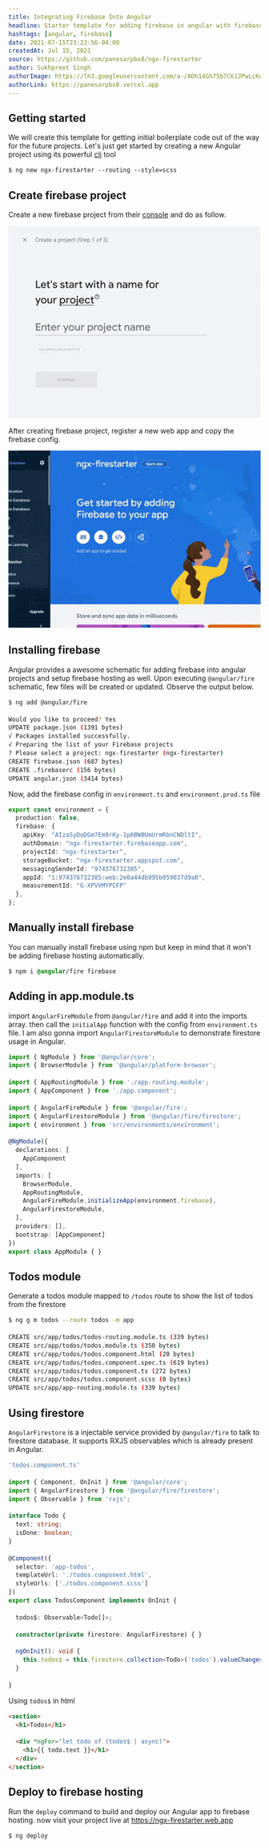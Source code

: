 ```yaml
---
title: Integrating Firebase Into Angular
headline: Starter template for adding firebase in angular with firebase hosting
hashtags: [angular, firebase]
date: 2021-07-15T23:23:56-04:00
createdAt: Jul 15, 2021
source: https://github.com/panesarpbx8/ngx-firestarter
author: Sukhpreet Singh
authorImage: https://lh3.googleusercontent.com/a-/AOh14Gh75b7CK1JPwLcKqE8a-zJjwaEVGUreGuWl2nYZbw=s96-c
authorLink: https://panesarpbx8.vercel.app
---
```


## Getting started

We will create this template for getting initial boilerplate code out of the way for the future projects. Let's just get started by creating a new Angular project using its powerful [cli](https://angular.io/cli) tool

```css
$ ng new ngx-firestarter --routing --style=scss
```

## Create firebase project

Create a new firebase project from their [console](https://console.firebase.google.com) and do as follow.

![Creating firebase project](img/firebase.gif)

After creating firebase project, register a new web app and copy the firebase config.

![Creating new web app](img/webapp.gif)

## Installing firebase

Angular provides a awesome schematic for adding firebase into angular projects and setup firebase hosting as well. Upon executing `@angular/fire` schematic, few files will be created or updated. Observe the output below.	

```bash
$ ng add @angular/fire

Would you like to proceed? Yes
UPDATE package.json (1391 bytes)
√ Packages installed successfully.
√ Preparing the list of your Firebase projects
? Please select a project: ngx-firestarter (ngx-firestarter)
CREATE firebase.json (687 bytes)
CREATE .firebaserc (156 bytes)
UPDATE angular.json (3414 bytes)
```

Now, add the firebase config in `environment.ts` and `environment.prod.ts` file

```ts
export const environment = {
  production: false,
  firebase: {
    apiKey: "AIzaSyDoDGm7Em9rKy-1p6BW0UmUrmRbnCNDltI",
    authDomain: "ngx-firestarter.firebaseapp.com",
    projectId: "ngx-firestarter",
    storageBucket: "ngx-firestarter.appspot.com",
    messagingSenderId: "974376732385",
    appId: "1:974376732385:web:2e0a44db995b059037d9a0",
    measurementId: "G-XPVVMYPCFP"
  },
};
```

## Manually install firebase

You can manually install firebase using npm but keep in mind that it won't be adding firebase hosting automatically.

```css
$ npm i @angular/fire firebase
```

## Adding in app.module.ts

import `AngularFireModule` from `@angular/fire` and add it into the imports array. then call the `initialApp` function with the config from `environment.ts` file. I am also gonna import `AngularFirestoreModule` to demonstrate firestore usage in Angular.

```ts
import { NgModule } from '@angular/core';
import { BrowserModule } from '@angular/platform-browser';

import { AppRoutingModule } from './app-routing.module';
import { AppComponent } from './app.component';

import { AngularFireModule } from '@angular/fire';
import { AngularFirestoreModule } from '@angular/fire/firestore';
import { environment } from 'src/environments/environment';

@NgModule({
  declarations: [
    AppComponent
  ],
  imports: [
    BrowserModule,
    AppRoutingModule,
    AngularFireModule.initializeApp(environment.firebase),
    AngularFirestoreModule,
  ],
  providers: [],
  bootstrap: [AppComponent]
})
export class AppModule { }
```

## Todos module

Generate a todos module mapped to `/todos` route to show the list of todos from the firestore

```bash
$ ng g m todos --route todos -m app

CREATE src/app/todos/todos-routing.module.ts (339 bytes)
CREATE src/app/todos/todos.module.ts (350 bytes)
CREATE src/app/todos/todos.component.html (20 bytes)
CREATE src/app/todos/todos.component.spec.ts (619 bytes)
CREATE src/app/todos/todos.component.ts (272 bytes)
CREATE src/app/todos/todos.component.scss (0 bytes)
UPDATE src/app/app-routing.module.ts (339 bytes)
```

## Using firestore

`AngularFirestore` is a injectable service provided by `@angular/fire` to talk to firestore database. It supports RXJS observables which is already present in Angular.

```ts
'todos.component.ts'

import { Component, OnInit } from '@angular/core';
import { AngularFirestore } from '@angular/fire/firestore';
import { Observable } from 'rxjs';

interface Todo {
  text: string;
  isDone: boolean;  
}

@Component({
  selector: 'app-todos',
  templateUrl: './todos.component.html',
  styleUrls: ['./todos.component.scss']
})
export class TodosComponent implements OnInit {

  todos$: Observable<Todo[]>;

  constructor(private firestore: AngularFirestore) { }

  ngOnInit(): void {
    this.todos$ = this.firestore.collection<Todo>('todos').valueChanges();
  }

}
```

Using `todos$` in html

```html
<section>
  <h1>Todos</h1>

  <div *ngFor="let todo of (todos$ | async)">
    <h1>{{ todo.text }}</h1>
  </div>
</section>
```

## Deploy to firebase hosting

Run the `deploy` command to build and deploy our Angular app to firebase hosting. now visit your project live at https://ngx-firestarter.web.app

```css
$ ng deploy
```

